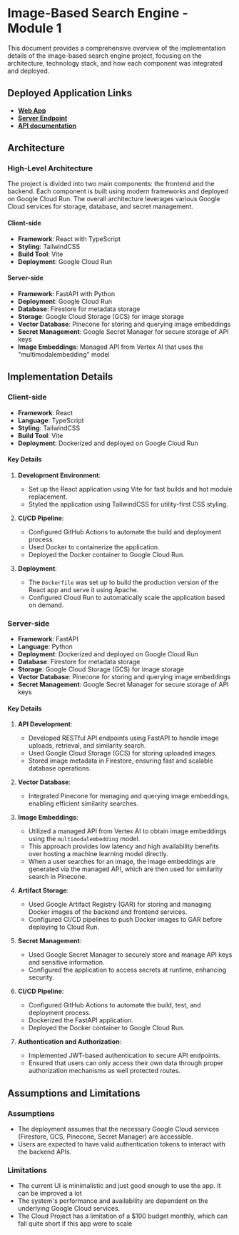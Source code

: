 # Image-Based Search Engine - Module 1

This document provides a comprehensive overview of the implementation details of the image-based search engine project, focusing on the architecture, technology stack, and how each component was integrated and deployed.

## Deployed Application Links

- **[Web App](https://frontend-36xr6r7mca-uc.a.run.app/)**
- **[Server Endpoint](https://backend-36xr6r7mca-uc.a.run.app)**
- **[API documentation](https://backend-36xr6r7mca-uc.a.run.app/docs)**


## Architecture

### High-Level Architecture

The project is divided into two main components: the frontend and the backend. Each component is built using modern frameworks and deployed on Google Cloud Run. The overall architecture leverages various Google Cloud services for storage, database, and secret management.


#### Client-side

- **Framework**: React with TypeScript
- **Styling**: TailwindCSS
- **Build Tool**: Vite
- **Deployment**: Google Cloud Run

#### Server-side

- **Framework**: FastAPI with Python
- **Deployment**: Google Cloud Run
- **Database**: Firestore for metadata storage
- **Storage**: Google Cloud Storage (GCS) for image storage
- **Vector Database**: Pinecone for storing and querying image embeddings
- **Secret Management**: Google Secret Manager for secure storage of API keys
- **Image Embeddings**: Managed API from Vertex AI that uses the "multimodalembedding" model


## Implementation Details

### Client-side

- **Framework**: React
- **Language**: TypeScript
- **Styling**: TailwindCSS
- **Build Tool**: Vite
- **Deployment**: Dockerized and deployed on Google Cloud Run

#### Key Details

1. **Development Environment**:
   - Set up the React application using Vite for fast builds and hot module replacement.
   - Styled the application using TailwindCSS for utility-first CSS styling.

2. **CI/CD Pipeline**:
   - Configured GitHub Actions to automate the build and deployment process.
   - Used Docker to containerize the application.
   - Deployed the Docker container to Google Cloud Run.

3. **Deployment**:
   - The `Dockerfile` was set up to build the production version of the React app and serve it using Apache.
   - Configured Cloud Run to automatically scale the application based on demand.

### Server-side

- **Framework**: FastAPI
- **Language**: Python
- **Deployment**: Dockerized and deployed on Google Cloud Run
- **Database**: Firestore for metadata storage
- **Storage**: Google Cloud Storage (GCS) for image storage
- **Vector Database**: Pinecone for storing and querying image embeddings
- **Secret Management**: Google Secret Manager for secure storage of API keys

#### Key Details

1. **API Development**:
   - Developed RESTful API endpoints using FastAPI to handle image uploads, retrieval, and similarity search.
   - Used Google Cloud Storage (GCS) for storing uploaded images.
   - Stored image metadata in Firestore, ensuring fast and scalable database operations.

2. **Vector Database**:
   - Integrated Pinecone for managing and querying image embeddings, enabling efficient similarity searches.

3. **Image Embeddings**:
   - Utilized a managed API from Vertex AI to obtain image embeddings using the `multimodalembedding` model.
   - This approach provides low latency and high availability benefits over hosting a machine learning model directly.
   - When a user searches for an image, the image embeddings are generated via the managed API, which are then used for similarity search in Pinecone.

4. **Artifact Storage**:
   - Used Google Artifact Registry (GAR) for storing and managing Docker images of the backend and frontend services.
   - Configured CI/CD pipelines to push Docker images to GAR before deploying to Cloud Run.

5. **Secret Management**:
   - Used Google Secret Manager to securely store and manage API keys and sensitive information.
   - Configured the application to access secrets at runtime, enhancing security.

6. **CI/CD Pipeline**:
   - Configured GitHub Actions to automate the build, test, and deployment process.
   - Dockerized the FastAPI application.
   - Deployed the Docker container to Google Cloud Run.

7. **Authentication and Authorization**:
   - Implemented JWT-based authentication to secure API endpoints.
   - Ensured that users can only access their own data through proper authorization mechanisms as well protected routes.

## Assumptions and Limitations

### Assumptions

- The deployment assumes that the necessary Google Cloud services (Firestore, GCS, Pinecone, Secret Manager) are accessible.
- Users are expected to have valid authentication tokens to interact with the backend APIs.

### Limitations

- The current UI is minimalistic and just good enough to use the app. It can be improved a lot
- The system's performance and availability are dependent on the underlying Google Cloud services.
- The Cloud Project has a limitation of a $100 budget monthly, which can fall quite short if this app were to scale
